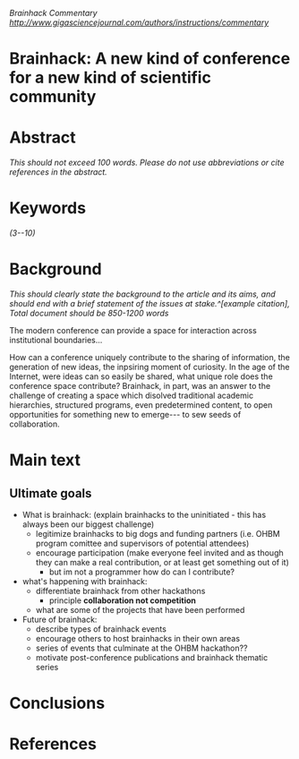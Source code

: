 *Brainhack Commentary*
*http://www.gigasciencejournal.com/authors/instructions/commentary*


Brainhack: A new kind of conference for a new kind of scientific community
===

# Abstract
*This should not exceed 100 words. Please do not use abbreviations or cite references in the abstract.*

# Keywords 
*(3--10)*


# Background

*This should clearly state the background to the article and its aims, and should end with a brief statement of the issues at stake.^[example citation], Total document should be 850-1200 words*

The modern conference can provide a space for interaction across institutional boundaries...

How can a conference uniquely contribute to the sharing of information, the generation of new ideas, the inpsiring moment of curiosity. In the age of the Internet, were ideas can so easily be shared, what unique role does the conference space contribute? Brainhack, in part, was an answer to the challenge of creating a space which disolved traditional academic hierarchies, structured programs, even predetermined content, to open opportunities for something new to emerge--- to sew seeds of collaboration.

# Main text


## Ultimate goals
- What is brainhack: (explain brainhacks to the uninitiated - this has always been our biggest challenge)
	- legitimize brainhacks to big dogs and funding partners (i.e. OHBM program comittee and supervisors of potential attendees)
	- encourage participation (make everyone feel invited and as though they can make a real contribution, or at least get something out of it)
		- but im not a programmer how do can I contribute? 
- what's happening with brainhack:
	- differentiate brainhack from other hackathons
		- principle **collaboration not competition**
    - what are some of the projects that have been performed	
- Future of brainhack:
	- describe types of brainhack events
	- encourage others to host brainhacks in their own areas
	- series of events that culminate at the OHBM hackathon??
	- motivate post-conference publications and brainhack thematic series  

# Conclusions



# References

